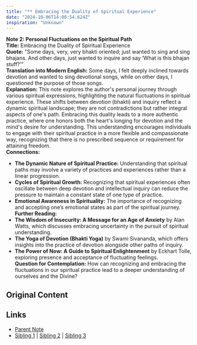 ```yaml
---
title: "** Embracing the Duality of Spiritual Experience"
date: "2024-10-06T14:00:54.624Z"
inspiration: "Unknown"
---
```


  
**Note 2: Personal Fluctuations on the Spiritual Path**  
**Title:** Embracing the Duality of Spiritual Experience  
**Quote:** "Some days, very, very bhakti oriented; just wanted to sing and sing bhajans. And other days, just wanted to inquire and say ‘What is this bhajan stuff?’”  
**Translation into Modern English:** Some days, I felt deeply inclined towards devotion and wanted to sing devotional songs, while on other days, I questioned the purpose of those songs.  
**Explanation:** This note explores the author's personal journey through various spiritual expressions, highlighting the natural fluctuations in spiritual experience. These shifts between devotion (bhakti) and inquiry reflect a dynamic spiritual landscape; they are not contradictions but rather integral aspects of one's path. Embracing this duality leads to a more authentic practice, where one honors both the heart's longing for devotion and the mind's desire for understanding. This understanding encourages individuals to engage with their spiritual practice in a more flexible and compassionate way, recognizing that there is no prescribed sequence or requirement for attaining freedom.  
**Connections:**  
- **The Dynamic Nature of Spiritual Practice:** Understanding that spiritual paths may involve a variety of practices and experiences rather than a linear progression.  
- **Cycles of Spiritual Growth:** Recognizing that spiritual experiences often oscillate between deep devotion and intellectual inquiry can reduce the pressure to maintain a constant state of one type of practice.  
- **Emotional Awareness in Spirituality:** The importance of recognizing and accepting one’s emotional states as part of the spiritual journey.  
**Further Reading:**  
- **The Wisdom of Insecurity: A Message for an Age of Anxiety** by Alan Watts, which discusses embracing uncertainty in the pursuit of spiritual understanding.  
- **The Yoga of Devotion (Bhakti Yoga)** by Swami Sivananda, which offers insights into the practice of devotion alongside other paths of inquiry.  
- **The Power of Now: A Guide to Spiritual Enlightenment** by Eckhart Tolle, exploring presence and acceptance of fluctuating feelings.  
**Question for Contemplation:** How can recognizing and embracing the fluctuations in our spiritual practice lead to a deeper understanding of ourselves and the Divine?  



## Original Content



## Links

- [Parent Note](/parent-note.md)
- [Sibling 1](/zettel1.md) | [Sibling 2](/zettel2.md) | [Sibling 3](/zettel3.md)

